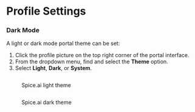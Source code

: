 # Profile Settings



### Dark Mode

A light or dark mode portal theme can be set:

1. Click the profile picture on the top right corner of the portal interface.
2. From the dropdown menu, find and select the **Theme** option.
3. Select **Light**, **Dark**, or **System**.

<figure><img src="../.gitbook/assets/light.png" alt=""><figcaption><p>Spice.ai light theme</p></figcaption></figure>

<figure><img src="../.gitbook/assets/CleanShot 2023-11-21 at 11 .27.24@2x.png" alt=""><figcaption><p>Spice.ai dark theme</p></figcaption></figure>


